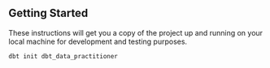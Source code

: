 ## Getting Started

These instructions will get you a copy of the project up and running on your local machine for development and testing purposes. 

```shell
dbt init dbt_data_practitioner 
```